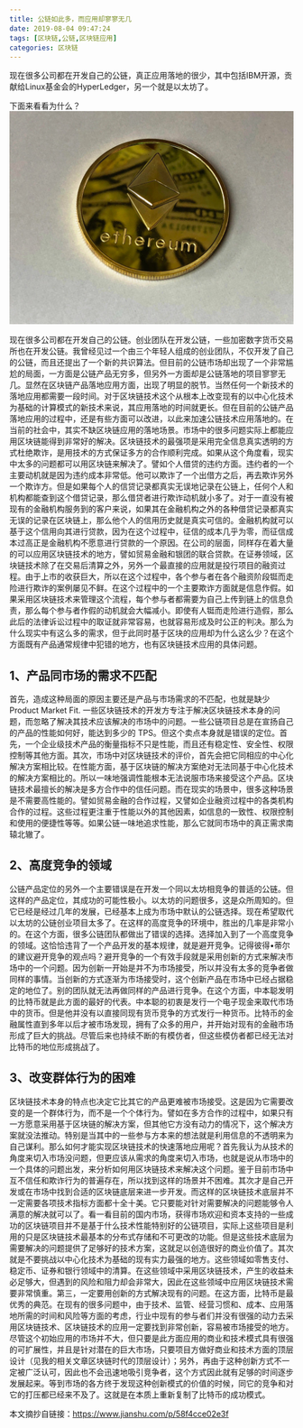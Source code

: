 ```yaml
---
title: 公链如此多，而应用却寥寥无几
date: 2019-08-04 09:47:24
tags: [区块链,公链,区块链应用]
categories: 区块链
---
```


现在很多公司都在开发自己的公链，真正应用落地的很少，其中包括IBM开源，贡献给Linux基金会的HyperLedger，另一个就是以太坊了。

<!-- more -->

下面来看看为什么？
![Ethereum Coin](公链如此多，而应用却寥寥无几/pexels-photo-730552.jpeg)

现在很多公司都在开发自己的公链。创业团队在开发公链，一些加密数字货币交易所也在开发公链。我曾经见过一个由三个年轻人组成的创业团队，不仅开发了自己的公链，而且还提出了一个新的共识算法。但目前的公链市场却出现了一个非常尴尬的局面，一方面是公链产品无穷多，但另外一方面却是公链落地的项目寥寥无几。显然在区块链产品落地应用方面，出现了明显的脱节。当然任何一个新技术的落地应用都需要一段时间。对于区块链技术这个从根本上改变现有的以中心化技术为基础的计算模式的新技术来说，其应用落地的时间就更长。但在目前的公链产品落地应用的过程中，还是有些方面可以改进，以此来加速公链技术应用落地的。在当前的社会中，其实不缺区块链应用的落地场景。市场中的很多问题实际上都能应用区块链能得到非常好的解决。区块链技术的最强项是采用完全信息真实透明的方式杜绝欺诈，是用技术的方式保证多方的合作顺利完成。如果从这个角度看，现实中太多的问题都可以用区块链来解决了。譬如个人借贷的违约方面。违约者的一个主要动机就是因为违约成本非常低。他可以欺诈了一个出借方之后，再去欺诈另外一个欺诈方。但是如果每个人的信贷记录都真实无误地记录在公链上，任何个人和机构都能查到这个借贷记录，那么借贷者进行欺诈动机就小多了。对于一直没有被现有的金融机构服务到的客户来说，如果其在金融机构之外的各种借贷记录都真实无误的记录在区块链上，那么他个人的信用历史就是真实可信的。金融机构就可以基于这个信用向其进行贷款，因为在这个过程中，征信的成本几乎为零，而征信成本过高正是金融机构不愿意进行贷款的一个原因。在公司的层面，同样存在着大量的可以应用区块链技术的地方，譬如贸易金融和银团的联合贷款。在证券领域，区块链技术除了在交易后清算之外，另外一个最直接的应用就是投行项目的融资过程。由于上市的收获巨大，所以在这个过程中，各个参与者在各个融资阶段铤而走险进行欺诈的案例屡见不鲜。在这个过程中的一个主要欺诈方面就是信息作假。如果采用区块链技术来管理这个流程，每个参与者都需要为自己上传到链上的信息负责，那么每个参与者作假的动机就会大幅减小。即使有人铤而走险进行造假，那么此后的法律诉讼过程中的取证就非常容易，也就容易形成及时公正的判决。那么为什么现实中有这么多的需求，但于此同时基于区块的应用却为什么这么少？在这个方面既有产品通常规律中犯错的地方，也有区块链技术应用的具体问题。

## 1、产品同市场的需求不匹配

首先，造成这种局面的原因主要还是产品与市场需求的不匹配，也就是缺少 Product Market Fit. 一些区块链技术的开发方专注于解决区块链技术本身的问题，而忽略了解决其技术应该解决的市场中的问题。一些公链项目总是在宣扬自己的产品的性能如何好，能达到多少的 TPS。但这个卖点本身就是错误的定位。首先，一个企业级技术产品的衡量指标不只是性能，而且还有稳定性、安全性、权限控制等其他方面。其次，市场中对区块链技术的评价，首先会把它同相应的中心化解决方案相比较。在性能方面，基于区块链的解决方案绝对无法同基于中心化技术的解决方案相比的。所以一味地强调性能根本无法说服市场来接受这个产品。区块链技术最擅长的解决是多方合作中的信任问题。而在现实的场景中，很多这种场景是不需要高性能的。譬如贸易金融的合作过程，又譬如企业融资过程中的各类机构合作的过程。这些过程更注重于性能以外的其他因素，如信息的一致性、权限控制和使用的便捷性等等。如果公链一味地追求性能，那么它就同市场中的真正需求南辕北辙了。

## 2、高度竞争的领域

公链产品定位的另外一个主要错误是在开发一个同以太坊相竞争的普适的公链。但这样的产品定位，其成功的可能性极小。以太坊的问题很多，这是众所周知的。但它已经是经过几年的发展，已经基本上成为市场中默认的公链选择。现在希望取代以太坊的公链创业项目太多了。在这样的高度竞争的环境中，胜出的几率是非常小的。在这个方面，很多公链团队都做出了错误的选择。选择加入到了一个高度竞争的领域。这恰恰违背了一个产品开发的基本规律，就是避开竞争。记得彼得•蒂尔的建议避开竞争的观点吗？避开竞争的一个有效手段就是采用创新的方式来解决市场中的一个问题。因为创新一开始是并不为市场接受，所以并没有太多的竞争者做同样的事情。当创新的方式逐渐为市场接受时，这个创新产品在市场中已经占据稳定的地位了。别的团队就无法再做同样的产品进行竞争。在这个方面，中本聪发明的比特币就是此方面的最好的代表。中本聪的初衷是发行一个电子现金来取代市场中的货币。但是他并没有以直接同现有货币竞争的方式发行一种货币。比特币的金融属性直到多年以后才被市场发现，拥有了众多的用户，并开始对现有的金融市场形成了巨大的挑战。尽管后来也持续不断的有模仿者，但这些模仿者都已经无法对比特币的地位形成挑战了。

## 3、改变群体行为的困难

区块链技术本身的特点也决定它比其它的产品更难被市场接受。这是因为它需要改变的是一个群体行为，而不是一个个体行为。譬如在多方合作的过程中，如果只有一方愿意采用基于区块链的解决方案，但其他它方没有动力的情况下，这个解决方案就没法推动。特别是当其中的一些参与方本来的想法就是利用信息的不透明来为自己谋利。那么如何才能实现区块链技术的快速落地应用呢？首先我认为从技术的角度来切入市场没问题，但更应该从需求的角度来切入市场，也就是说从市场中的一个具体的问题出发，来分析如何用区块链技术来解决这个问题。鉴于目前市场中互不信任和欺诈行为的普遍存在，所以找到这样的场景并不困难。其次才是自己开发或在市场中找到合适的区块链底层来进一步开发。而这样的区块链技术底层并不一定需要各项技术指标方面都十全十美。它只要能对针对需要解决的问题能够令人满意的解决就可以了。看一看目前的国内市场，获得市场欢迎和资本支持的一些成功的区块链项目并不是基于什么技术性能特别好的公链项目，实际上这些项目是利用的只是区块链技术最基本的分布式存储和不可更改的功能。但是这些技术底层为需要解决的问题提供了足够好的技术方案，这就足以创造很好的商业价值了。其次就是不要挑战以中心化技术为基础的现有实力最强的地方。这些领域如零售支付、稳定币、证券和银行领域中的清算。在这些领域中采用区块链技术，产生的收益未必足够大，但遇到的风险和阻力却会非常大，因此在这些领域中应用区块链技术需要非常慎重。第三，一定要用创新的方式解决现有的问题。在这方面，比特币是最优秀的典范。在现有的很多问题中，由于技术、监管、经营习惯和、成本、应用落地所需的时间和风险等方面的考虑，行业中现有的参与者们并没有很强的动力去采用区块链技术、区块链技术的应用一定要找到非常创新，容易被市场接受的地方。尽管这个初始应用的市场并不大，但只要是此方面应用的商业和技术模式具有很强的可扩展性，并且是针对潜在的巨大市场，只要项目方做好商业和技术方面的顶层设计（见我的相关文章区块链时代的顶层设计）；另外，再由于这种创新方式不一定被广泛认可，因此也不会迅速地吸引竞争者，这个方式因此就有足够的时间逐步发展起来。等到市场的各方终于发现这种创新模式的价值的时候，同它的竞争和对它的打压都已经来不及了。这就是在本质上重新复制了比特币的成功模式。

本文摘抄自链接：<https://www.jianshu.com/p/58f4cce02e3f>